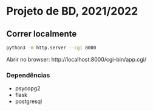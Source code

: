 # Projeto de BD, 2021/2022

## Correr localmente

```bash
python3 -m http.server --cgi 8000
```

Abrir no browser: http://localhost:8000/cgi-bin/app.cgi/

### Dependências

- psycopg2
- flask
- postgresql
